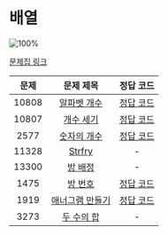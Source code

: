# 배열

![100%](https://progress-bar.dev/5/?scale=8&title=progress&width=500&color=babaca&suffix=/8)

[문제집 링크](https://www.acmicpc.net/workbook/view/7307)

| 문제 | 문제 제목 | 정답 코드 |
| :--: | :--: | :--: |
| 10808 | [알파벳 개수](https://www.acmicpc.net/problem/10808) | [정답 코드](../0x03/solutions/10808.cpp) |
| 10807 | [개수 세기](https://www.acmicpc.net/problem/10807) | [정답 코드](../0x03/solutions/10807.cpp) |
| 2577 | [숫자의 개수](https://www.acmicpc.net/problem/2577) | [정답 코드](../0x03/solutions/2577.cpp) |
| 11328 | [Strfry](https://www.acmicpc.net/problem/11328) | - |
| 13300 | [방 배정](https://www.acmicpc.net/problem/13300) | - |
| 1475 | [방 번호](https://www.acmicpc.net/problem/1475) | [정답 코드](../0x03/solutions/1475.cpp) |
| 1919 | [애너그램 만들기](https://www.acmicpc.net/problem/1919) | [정답 코드](../0x03/solutions/1919.cpp) |
| 3273 | [두 수의 합](https://www.acmicpc.net/problem/3273) | - |
